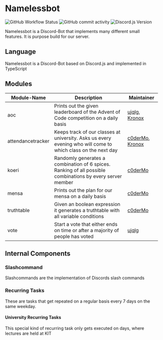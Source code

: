 # Namelessbot
![GitHub Workflow Status](https://img.shields.io/github/actions/workflow/status/namelessgroup/namelessbot/eslint.yml?label=lint)
![GitHub commit activity](https://img.shields.io/github/commit-activity/m/namelessgroup/namelessbot)
![Discord.js Version](https://img.shields.io/badge/Discord.js-14.7.1-blue)

Namelessbot is a Discord-Bot that implements many different small features. It is purpose build for our server.
## Language
Namelessbot is a Discord-Bot based on Discord.js and implemented in TypeScript
## Modules
|Module-Name|Description|Maintainer  |
|--|--|--|
|aoc|Prints out the given leaderboard of the Advent of Code competition on a daily basis|[ujqlg](https://github.com/MartinKrausewitz), [Kronox](https://github.com/Kr0nox)|
|attendancetracker|Keeps track of our classes at university. Asks us every evening who will come to which class on the next day|[c0derMo](https://github.com/c0derMo), [Kronox](https://github.com/Kr0nox)|
|koeri|Randomly generates a combination of 6 spices. Ranking of all possible combinations by every server member|[c0derMo](https://github.com/c0derMo)|
|mensa|Prints out the plan for our mensa on a daily basis|[c0derMo](https://github.com/c0derMo)|
|truthtable|Given an boolean expression it generates a truthtable with all variable conditions|[c0derMo](https://github.com/c0derMo)|
|vote|Start a vote that either ends on time or after a majority of people has voted|[ujqlg](https://github.com/MartinKrausewitz)|

## Internal Components
### Slashcommand
Slashcommands are the implementation of Discords slash commands
### Recurring Tasks
These are tasks that get repeated on a regular basis every 7 days on the same weekday.
#### University Recurring Tasks
This special kind of recurring task only gets executed on days, where lectures are held at KIT  